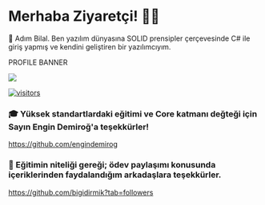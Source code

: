 # Merhaba Ziyaretçi! 👋😃

🌱 Adım Bilal. Ben yazılım dünyasına SOLID prensipler çerçevesinde C# ile giriş yapmış ve kendini geliştiren bir yazılımcıyım.

PROFILE BANNER

<img src="https://github-readme-stats.vercel.app/api?username=bigidirmik&count_private=true&show_icons=true&theme=nightowl">


[![visitors](https://visitor-badge.glitch.me/badge?page_id=bigidirmik)](https://GitHub.com/bigidirmik)

### 🎓 Yüksek standartlardaki eğitimi ve Core katmanı değteği için Sayın Engin Demiroğ'a teşekkürler!
https://github.com/engindemirog

### 🔭 Eğitimin niteliği gereği; ödev paylaşımı konusunda içeriklerinden faydalandığım arkadaşlara teşekkürler.

https://github.com/bigidirmik?tab=followers
<!--
**bigidirmik/bigidirmik** is a ✨ _special_ ✨ repository because its `README.md` (this file) appears on your GitHub profile.

Here are some ideas to get you started:

- 🔭 I’m currently working on ...
- 🌱 I’m currently learning ...
- 👯 I’m looking to collaborate on ...
- 🤔 I’m looking for help with ...
- 💬 Ask me about ...
- 📫 How to reach me: ...
- 😄 Pronouns: ...
- ⚡ Fun fact: ...
-->

<!-- <p align="center"> *Projelere yıldız vererek desteğinizi belirtebilirsiniz.* </p>-->
